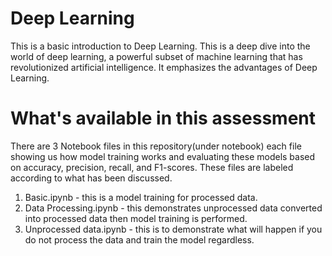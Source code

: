 # Deep Learning
This is a basic introduction to Deep Learning. This is a deep dive into the world of deep learning, a powerful subset of machine learning that has revolutionized artificial intelligence. It emphasizes the advantages of Deep Learning.
# What's available in this assessment
There are 3 Notebook files in this repository(under notebook) each file showing us how model training works and evaluating these models based on accuracy, precision, recall, and F1-scores. These files are labeled according to what has been discussed.
1. Basic.ipynb            - this is a model training for processed data.
2. Data Processing.ipynb  - this demonstrates unprocessed data converted into processed data then model training is performed.
3. Unprocessed data.ipynb - this is to demonstrate what will happen if you do not process the data and train the model regardless.
